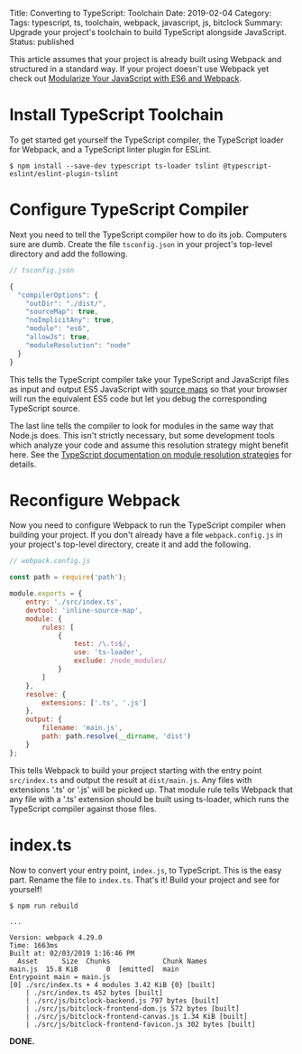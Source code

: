 Title: Converting to TypeScript: Toolchain
Date: 2019-02-04
Category: 
Tags: typescript, ts, toolchain, webpack, javascript, js, bitclock
Summary: Upgrade your project's toolchain to build TypeScript alongside JavaScript.
Status: published

This article assumes that your project is already built using Webpack and structured in a standard way. If your project doesn't use Webpack yet check out [Modularize Your JavaScript with ES6 and Webpack]({filename}/modularize-your-javascript-with-es6-modules-and-webpack.md).

# Install TypeScript Toolchain
To get started get yourself the TypeScript compiler, the TypeScript loader for Webpack, and a TypeScript linter plugin for ESLint.

```text
$ npm install --save-dev typescript ts-loader tslint @typescript-eslint/eslint-plugin-tslint
```

# Configure TypeScript Compiler
Next you need to tell the TypeScript compiler how to do its job. Computers sure are dumb. Create the file `tsconfig.json` in your project's top-level directory and add the following.

```javascript
// tsconfig.json

{
  "compilerOptions": {
    "outDir": "./dist/",
    "sourceMap": true,
    "noImplicitAny": true,
    "module": "es6",
    "allowJs": true,
    "moduleResolution": "node"
  }
}
```

This tells the TypeScript compiler take your TypeScript and JavaScript files as input and output ES5 JavaScript with [source maps](https://developer.mozilla.org/en-US/docs/Tools/Debugger/How_to/Use_a_source_map) so that your browser will run the equivalent ES5 code but let you debug the corresponding TypeScript source.

The last line tells the compiler to look for modules in the same way that Node.js does. This isn't strictly necessary, but some development tools which analyze your code and assume this resolution strategy might benefit here. See the [TypeScript documentation on module resolution strategies](https://www.typescriptlang.org/docs/handbook/module-resolution.html#classic) for details.

# Reconfigure Webpack
Now you need to configure Webpack to run the TypeScript compiler when building your project. If you don't already have a file `webpack.config.js` in your project's top-level directory, create it and add the following.

```javascript
// webpack.config.js

const path = require('path');

module.exports = {
    entry: './src/index.ts',
    devtool: 'inline-source-map',
    module: {
        rules: [
            {
                test: /\.ts$/,
                use: 'ts-loader',
                exclude: /node_modules/
            }
        ]
    },
    resolve: {
        extensions: ['.ts', '.js']
    },
    output: {
        filename: 'main.js',
        path: path.resolve(__dirname, 'dist')
    }
};
```

This tells Webpack to build your project starting with the entry point `src/index.ts` and output the result at `dist/main.js`. Any files with extensions '.ts' or '.js' will be picked up. That module rule tells Webpack that any file with a '.ts' extension should be built using ts-loader, which runs the TypeScript compiler against those files.


# index.ts
Now to convert your entry point, `index.js`, to TypeScript. This is the easy part. Rename the file to `index.ts`. That's it! Build your project and see for yourself!

```text
$ npm run rebuild

...

Version: webpack 4.29.0
Time: 1663ms
Built at: 02/03/2019 1:16:46 PM
  Asset      Size  Chunks             Chunk Names
main.js  15.8 KiB       0  [emitted]  main
Entrypoint main = main.js
[0] ./src/index.ts + 4 modules 3.42 KiB {0} [built]
    | ./src/index.ts 452 bytes [built]
    | ./src/js/bitclock-backend.js 797 bytes [built]
    | ./src/js/bitclock-frontend-dom.js 572 bytes [built]
    | ./src/js/bitclock-frontend-canvas.js 1.34 KiB [built]
    | ./src/js/bitclock-frontend-favicon.js 302 bytes [built]
```

**DONE.**

